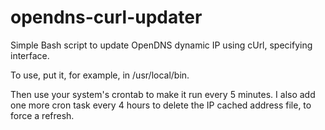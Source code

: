 opendns-curl-updater
====================

Simple Bash script to update OpenDNS dynamic IP using cUrl, specifying interface.

To use, put it, for example, in /usr/local/bin.

Then use your system's crontab to make it run every 5 minutes.
I also add one more cron task every 4 hours to delete the IP cached address file, to force a refresh.
